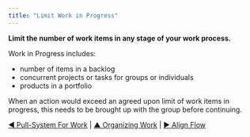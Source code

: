 ```yaml
---
title: "Limit Work in Progress"
---
```



**Limit the number of work items in any stage of your work process.**

Work in Progress includes:

-   number of items in a backlog
-   concurrent projects or tasks for groups or individuals
-   products in a portfolio

When an action would exceed an agreed upon limit of work items in progress, this needs to be brought up with the group before continuing.



[&#9664; Pull-System For Work](pull-system-for-work.html) | [&#9650; Organizing Work](organizing-work.html) | [&#9654; Align Flow](align-flow.html)

